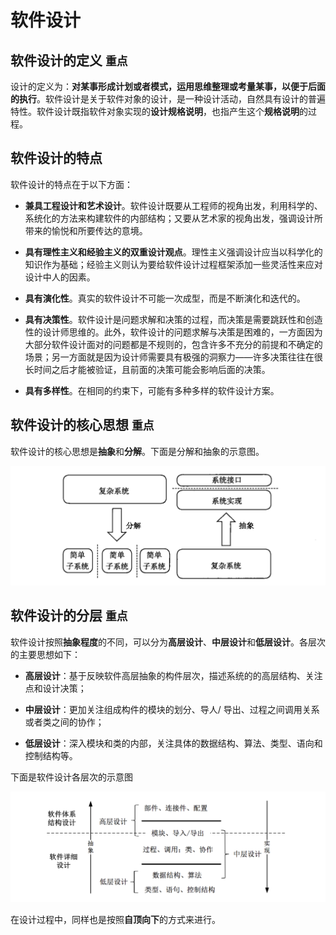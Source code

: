 # 软件设计

## 软件设计的定义 `重点`

设计的定义为：**对某事形成计划或者模式，运用思维整理或考量某事，以便于后面的执行**。软件设计是关于软件对象的设计，是一种设计活动，自然具有设计的普遍特性。软件设计既指软件对象实现的**设计规格说明**，也指产生这个**规格说明**的过程。

## 软件设计的特点

软件设计的特点在于以下方面：

- **兼具工程设计和艺术设计**。软件设计既要从工程师的视角出发，利用科学的、系统化的方法来构建软件的内部结构；又要从艺术家的视角出发，强调设计所带来的愉悦和所要传达的意境。

- **具有理性主义和经验主义的双重设计观点**。理性主义强调设计应当以科学化的知识作为基础；经验主义则认为要给软件设计过程框架添加一些灵活性来应对设计中人的因素。

- **具有演化性**。真实的软件设计不可能一次成型，而是不断演化和迭代的。

- **具有决策性**。软件设计是问题求解和决策的过程，而决策是需要跳跃性和创造性的设计师思维的。此外，软件设计的问题求解与决策是困难的，一方面因为大部分软件设计面对的问题都是不规则的，包含许多不充分的前提和不确定的场景；另一方面就是因为设计师需要具有极强的洞察力——许多决策往往在很长时间之后才能被验证，且前面的决策可能会影响后面的决策。

- **具有多样性**。在相同的约束下，可能有多种多样的软件设计方案。

## 软件设计的核心思想 `重点`

软件设计的核心思想是**抽象**和**分解**。下面是分解和抽象的示意图。

![Screen Shot 2024-06-17 at 8.50.05 PM](<Screen Shot 2024-06-17 at 8.50.05 PM.png>)

## 软件设计的分层 `重点`

软件设计按照**抽象程度**的不同，可以分为**高层设计**、**中层设计**和**低层设计**。各层次的主要思想如下：

- **高层设计**：基于反映软件高层抽象的构件层次，描述系统的的高层结构、关注点和设计决策；

- **中层设计**：更加关注组成构件的模块的划分、导人/ 导出、过程之间调用关系或者类之间的协作；

- **低层设计**：深入模块和类的内部，关注具体的数据结构、算法、类型、语向和控制结构等。

下面是软件设计各层次的示意图

![Screen Shot 2024-06-17 at 8.52.50 PM](<Screen Shot 2024-06-17 at 8.52.50 PM.png>)

在设计过程中，同样也是按照**自顶向下**的方式来进行。
